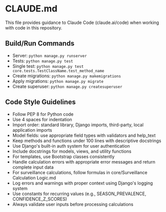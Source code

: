 # CLAUDE.md

This file provides guidance to Claude Code (claude.ai/code) when working with code in this repository.

## Build/Run Commands
- Server: `python manage.py runserver`
- Tests: `python manage.py test`
- Single test: `python manage.py test core.tests.TestClassName.test_method_name`
- Create migrations: `python manage.py makemigrations`
- Apply migrations: `python manage.py migrate`
- Create superuser: `python manage.py createsuperuser`

## Code Style Guidelines
- Follow PEP 8 for Python code
- Use 4 spaces for indentation
- Import order: standard library, Django imports, third-party, local application imports
- Model fields: use appropriate field types with validators and help_text
- Keep methods and functions under 100 lines with descriptive docstrings
- Use Django's built-in auth system for user authentication
- Include docstrings for models, views, and utility functions
- For templates, use Bootstrap classes consistently
- Handle calculation errors with appropriate error messages and return complete input data
- For surveillance calculations, follow formulas in core/Surveillance Calculation Logic.md
- Log errors and warnings with proper context using Django's logging system
- Use constants for recurring values (e.g., SEASON_PREVALENCE, CONFIDENCE_Z_SCORES)
- Always validate user inputs before processing calculations